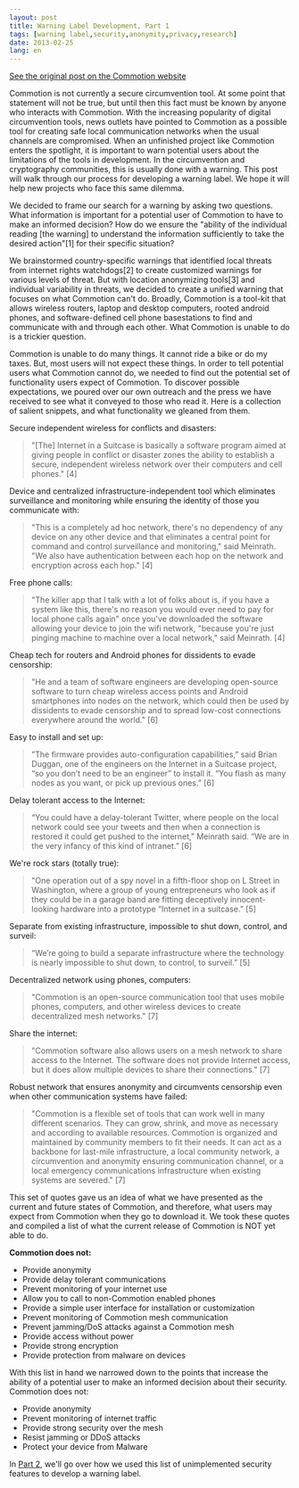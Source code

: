 ```yaml
---
layout: post
title: Warning Label Development, Part 1
tags: [warning label,security,anonymity,privacy,research]
date: 2013-02-25
lang: en
---
```


[See the original post on the
Commotion
website](https://web.archive.org/web/20160529221234/https://commotionwireless.net/blog/2013/02/25/warning-label-development-part-1/)

Commotion is not currently a secure circumvention tool. At some point that statement will not be true, but until then this fact must be known by anyone who interacts with Commotion. With the increasing popularity of digital circumvention tools, news outlets have pointed to Commotion as a possible tool for creating safe local communication networks when the usual channels are compromised. When an unfinished project like Commotion enters the spotlight, it is important to warn potential users about the limitations of the tools in development. In the circumvention and cryptography communities, this is usually done with a warning. This post will walk through our process for developing a warning label. We hope it will help new projects who face this same dilemma.

We decided to frame our search for a warning by asking two questions. What information is important for a potential user of Commotion to have to make an informed decision? How do we ensure the "ability of the individual reading [the warning] to understand the information sufficiently to take the desired action"[1] for their specific situation?

We brainstormed country-specific warnings that identified local threats from internet rights watchdogs[2] to create customized warnings for various levels of threat. But with location anonymizing tools[3] and individual variability in threats, we decided to create a unified warning that focuses on what Commotion can't do.  Broadly, Commotion is a tool-kit that allows wireless routers, laptop and desktop computers, rooted android phones, and software-defined cell phone basestations to find and communicate with and through each other.  What Commotion is unable to do is a trickier question.

Commotion is unable to do many things. It cannot ride a bike or do my taxes. But, most users will not expect these things. In order to tell potential users what Commotion cannot do, we needed to find out the potential set of functionality users expect of Commotion. To discover possible expectations, we poured over our own outreach and the press we have received to see what it conveyed to those who read it. Here is a collection of salient snippets, and what functionality we gleaned from them.

Secure independent wireless for conflicts and disasters:

> "[The] Internet in a Suitcase is basically a software program aimed at giving people in conflict or disaster zones the ability to establish a secure, independent wireless network over their computers and cell phones." [4]

Device and centralized infrastructure-independent tool which eliminates surveillance and monitoring while ensuring the identity of those you communicate with:

> "This is a completely ad hoc network, there's no dependency of any device on any other device and that eliminates a central point for command and control surveillance and monitoring," said Meinrath. "We also have authentication between each hop on the network and encryption across each hop." [4]

Free phone calls:

> "The killer app that I talk with a lot of folks about is, if you have a system like this, there's no reason you would ever need to pay for local phone calls again" once you've downloaded the software allowing your device to join the wifi network, "because you're just pinging machine to machine over a local network," said Meinrath. [4]

Cheap tech for routers and Android phones for dissidents to evade censorship:

> "He and a team of software engineers are developing open-source software to turn cheap wireless access points and Android smartphones into nodes on the network, which could then be used by dissidents to evade censorship and to spread low-cost connections everywhere around the world." [6]

Easy to install and set up:

> ”The firmware provides auto-configuration capabilities,” said Brian Duggan, one of the engineers on the Internet in a Suitcase project, “so you don’t need to be an engineer” to install it. “You flash as many nodes as you want, or pick up previous ones.” [6]

Delay tolerant access to the Internet:

> “You could have a delay-tolerant Twitter, where people on the local network could see your tweets and then when a connection is restored it could get pushed to the internet,” Meinrath said. “We are in the very infancy of this kind of intranet.” [6]

We're rock stars (totally true):

> "One operation out of a spy novel in a fifth-floor shop on L Street in Washington, where a group of young entrepreneurs who look as if they could be in a garage band are fitting deceptively innocent-looking hardware into a prototype “Internet in a suitcase.” [5]

Separate from existing infrastructure, impossible to shut down, control, and surveil:

> “We’re going to build a separate infrastructure where the technology is nearly impossible to shut down, to control, to surveil.” [5]

Decentralized network using phones, computers:

> "Commotion is an open-source communication tool that uses mobile phones, computers, and other wireless devices to create decentralized mesh networks." [7]

Share the internet:

> "Commotion software also allows users on a mesh network to share access to the Internet. The software does not provide Internet access, but it does allow multiple devices to share their connections."  [7]

Robust network that ensures anonymity and circumvents censorship even when other communication systems have failed:

> "Commotion is a flexible set of tools that can work well in many different scenarios. They can grow, shrink, and move as necessary and according to available resources. Commotion is organized and maintained by community members to fit their needs. It can act as a backbone for last-mile infrastructure, a local community network, a circumvention and anonymity ensuring communication channel, or a local emergency communications infrastructure when existing systems are severed." [7]

This set of quotes gave us an idea of what we have presented as the current and future states of Commotion, and therefore, what users may expect from Commotion when they go to download it. We took these quotes and compiled a list of what the current release of Commotion is NOT yet able to do.

**Commotion does not:**

-   Provide anonymity
-   Provide delay tolerant communications
-   Prevent monitoring of your internet use
-   Allow you to call to non-Commotion enabled phones
-   Provide a simple user interface for installation or customization
-   Prevent monitoring of Commotion mesh communication
-   Prevent jamming/DoS attacks against a Commotion mesh
-   Provide access without power
-   Provide strong encryption
-   Provide protection from malware on devices

With this list in hand we narrowed down to the points that increase the ability of a potential user to make an informed decision about their security. Commotion does not:

-   Provide anonymity
-   Prevent monitoring of internet traffic
-   Provide strong security over the mesh
-   Resist jamming or DDoS attacks
-   Protect your device from Malware

In [Part 2](https://web.archive.org/web/20160529221156/https://commotionwireless.net/blog/2013/02/25/warning-label-development-part-2/), we'll go over how we used this list of unimplemented security features to develop a warning label.
